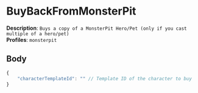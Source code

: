 # BuyBackFromMonsterPit

**Description**: `Buys a copy of a MonsterPit Hero/Pet (only if you cast multiple of a hero/pet)` \
**Profiles**: `monsterpit`

## Body

```js
{
    "characterTemplateId": "" // Template ID of the character to buy
}
```
